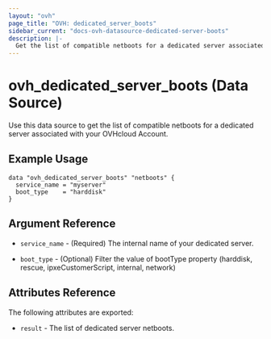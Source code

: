 ```yaml
---
layout: "ovh"
page_title: "OVH: dedicated_server_boots"
sidebar_current: "docs-ovh-datasource-dedicated-server-boots"
description: |-
  Get the list of compatible netboots for a dedicated server associated with your OVHcloud Account.
---
```


# ovh_dedicated_server_boots (Data Source)

Use this data source to get the list of compatible netboots for a dedicated server associated with your OVHcloud Account.

## Example Usage

```hcl
data "ovh_dedicated_server_boots" "netboots" {
  service_name = "myserver"
  boot_type    = "harddisk"
}
```

## Argument Reference

* `service_name` - (Required) The internal name of your dedicated server.

* `boot_type` - (Optional) Filter the value of bootType property (harddisk, rescue, ipxeCustomerScript, internal, network)

## Attributes Reference

The following attributes are exported:

* `result` - The list of dedicated server netboots.
